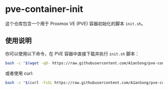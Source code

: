 # pve-container-init

这个仓库包含一个用于 Proxmox VE (PVE) 容器初始化的脚本 `init.sh`。

## 使用说明

你可以使用以下命令，在 PVE 容器中直接下载并执行 `init.sh` 脚本：

```bash
bash -c "$(wget -qO- https://raw.githubusercontent.com/A1anSong/pve-container-init/main/init.sh)"
```

或者使用 curl:

```bash
bash -c "$(curl -fsSL https://raw.githubusercontent.com/A1anSong/pve-container-init/main/init.sh)"
```